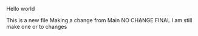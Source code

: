 Hello world

This is a new file
Making a change from Main
NO CHANGE FINAL 
I am still make one or to changes
